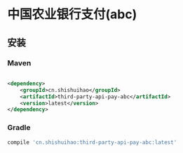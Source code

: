 # 中国农业银行支付(abc)

## 安装

### Maven

```xml

<dependency>
    <groupId>cn.shishuihao</groupId>
    <artifactId>third-party-api-pay-abc</artifactId>
    <version>latest</version>
</dependency>
```

### Gradle

```groovy
compile 'cn.shishuihao:third-party-api-pay-abc:latest'
```
